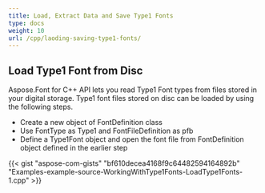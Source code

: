 ```yaml
---
title: Load, Extract Data and Save Type1 Fonts
type: docs
weight: 10
url: /cpp/laoding-saving-type1-fonts/
---
```


## **Load Type1 Font from Disc**
Aspose.Font for C++ API lets you read Type1 Font types from files stored in your digital storage. Type1 font files stored on disc can be loaded by using the following steps.
 * Create a new object of FontDefinition class
 * Use FontType as Type1 and FontFileDefinition as pfb
 * Define a Type1Font object and open the font file from FontDefinition object defined in the earlier step

{{< gist "aspose-com-gists" "bf610decea4168f9c64482594164892b" "Examples-example-source-WorkingWithType1Fonts-LoadType1Fonts-1.cpp" >}}
